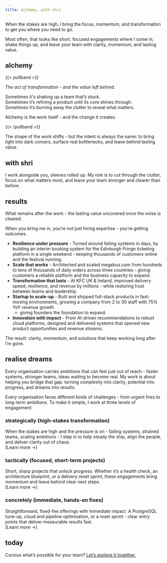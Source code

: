 ```yaml
---
title: alchemy, with shri
---
```


When the stakes are high, I bring the focus, momentum, and transformation to get
you where you need to go.

Most often, that looks like short, focused engagements where I come in, shake
things up, and leave your team with clarity, momentum, and lasting value.

## alchemy

{{< pullband >}}

_The act of transformation - and the value left behind._

Sometimes it's shaking up a team that’s stuck.  
Sometimes it’s refining a product until its core shines through.  
Sometimes it’s burning away the clutter to reveal what matters.

Alchemy is the work itself - and the change it creates.

{{< /pullband >}}

The shape of the work shifts - but the intent is always the same: to bring light
into dark corners, surface real bottlenecks, and leave behind lasting value.

## with shri

I work alongside you, sleeves rolled up. My role is to cut through the clutter,
focus on what matters most, and leave your team stronger and clearer than
before.

## results

What remains after the work - the lasting value uncovered once the noise is
cleared.

When you bring me in, you’re not just hiring expertise - you’re getting
outcomes.

- **Resilience under pressure** - Turned around failing systems in days, by
  building an interim booking system for the Edinburgh Fringe ticketing platform
  in a single weekend - keeping thousands of customers online and the festival
  running.
- **Scale that works** - Architected and scaled megabus.com from hundreds to
  tens of thousands of daily orders across three countries - giving customers a
  reliable platform and the business capacity to expand.
- **Transformation that lasts** - At KFC UK & Ireland, improved delivery speed,
  resilience, and revenue by millions - while restoring trust between teams and
  leadership.
- **Startup to scale-up** - Built and shipped full-stack products in fast-moving
  environments, growing a company from 2 to 30 staff with 75% YoY revenue growth
  - giving founders the foundation to expand.
- **Innovation with impact** - From AI-driven recommendations to robust cloud
  platforms, designed and delivered systems that opened new product
  opportunities and revenue streams.

The result: clarity, momentum, and solutions that keep working long after I’m
gone.

## realise dreams

Every organisation carries ambitions that can feel just out of reach - faster
systems, stronger teams, ideas waiting to become real. My work is about helping
you bridge that gap: turning complexity into clarity, potential into progress,
and dreams into results.

Every organisation faces different kinds of challenges - from urgent fires to
long-term ambitions. To make it simple, I work at three levels of engagement:

### strategically (high-stakes transformation)

When the stakes are high and the pressure is on - failing systems, strained
teams, scaling ambitions - I step in to help steady the ship, align the people,
and deliver clarity out of chaos.  
\[Learn more →\]

### tactically (focused, short-term projects)

Short, sharp projects that unlock progress. Whether it’s a health check, an
architecture blueprint, or a delivery reset sprint, these engagements bring
momentum and leave behind clear next steps.  
\[Learn more →\]

### concretely (immediate, hands-on fixes)

Straightforward, fixed-fee offerings with immediate impact. A PostgreSQL
tune-up, cloud and pipeline optimisation, or a reset sprint - clear entry points
that deliver measurable results fast.  
\[Learn more →\]

## today

Curious what’s possible for your team?
[Let’s explore it together.](https://tally.so/r/mZxNae)
